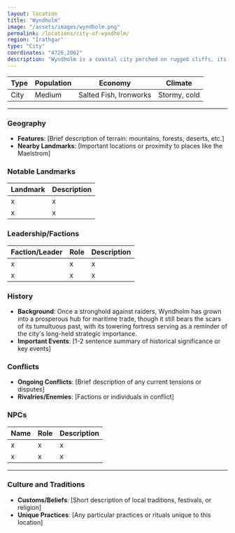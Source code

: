 ```yaml
---
layout: location
title: "Wyndholm"
image: "/assets/images/wyndholm.png"
permalink: /locations/city-of-wyndholm/
region: "Irathgar"
type: "City"
coordinates: "4726,2062"
description: "Wyndholm is a coastal city perched on rugged cliffs, its sturdy stone walls overlooking the oft treacherous waters below, where trade ships cautiously sail into its well-guarded harbor."
---
```


| **Type**          | **Population**      | **Economy**           | **Climate**          |
|-------------------|---------------------|-----------------------|----------------------|
| City | Medium | Salted Fish, Ironworks | Stormy, cold |

---

### Geography

- **Features**: [Brief description of terrain: mountains, forests, deserts, etc.]
- **Nearby Landmarks**: [Important locations or proximity to places like the Maelstrom]

### Notable Landmarks
| **Landmark**    | **Description**                            |
|-----------------|--------------------------------------------|
| x | x         |
| x | x         |

### Leadership/Factions

| **Faction/Leader** | **Role**              | **Description**                    |
|--------------------|-----------------------|------------------------------------|
| x   | x     | x   |
| x   | x     | x   |

### History
- **Background**: Once a stronghold against raiders, Wyndholm has grown into a prosperous hub for maritime trade, though it still bears the scars of its tumultuous past, with its towering fortress serving as a reminder of the city's long-held strategic importance.
- **Important Events**: [1-2 sentence summary of historical significance or key events]

### Conflicts
- **Ongoing Conflicts**: [Brief description of any current tensions or disputes]
- **Rivalries/Enemies**: [Factions or individuals in conflict]

### NPCs

| **Name**       | **Role**             | **Description**                      |
|----------------|----------------------|--------------------------------------|
| x     | x          | x   |
| x     | x          | x   |

---

### Culture and Traditions
- **Customs/Beliefs**: [Short description of local traditions, festivals, or religion]
- **Unique Practices**: [Any particular practices or rituals unique to this location]
